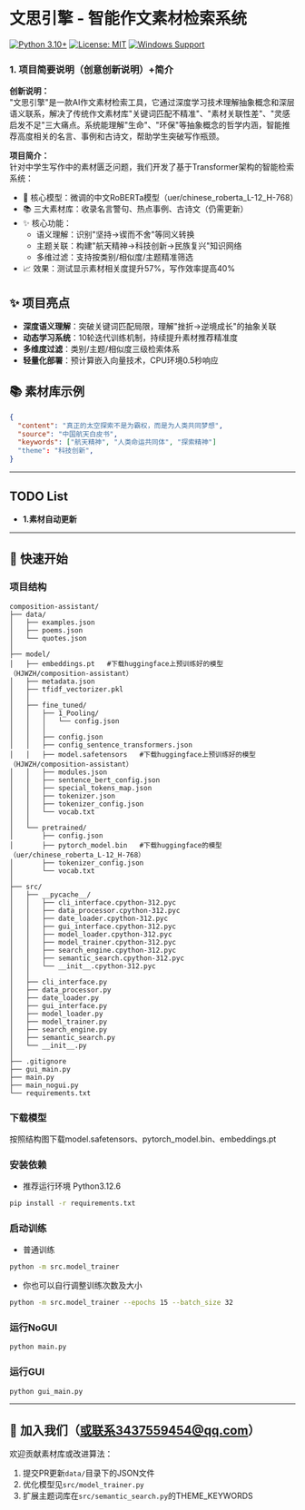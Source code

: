 # 文思引擎 - 智能作文素材检索系统
[![Python 3.10+](https://img.shields.io/badge/python-3.10%2B-blue)]()
[![License: MIT](https://img.shields.io/badge/License-MIT-green)]()
[![Windows Support](https://img.shields.io/badge/Windows-10%2B-success)]()
### 1. 项目简要说明（创意创新说明）+简介

**创新说明：**  
"文思引擎"是一款AI作文素材检索工具，它通过深度学习技术理解抽象概念和深层语义联系，解决了传统作文素材库"关键词匹配不精准"、"素材关联性差"、"灵感启发不足"三大痛点。系统能理解"生命"、"环保"等抽象概念的哲学内涵，智能推荐高度相关的名言、事例和古诗文，帮助学生突破写作瓶颈。

**项目简介：**  
针对中学生写作中的素材匮乏问题，我们开发了基于Transformer架构的智能检索系统：
- 🧠 核心模型：微调的中文RoBERTa模型（uer/chinese_roberta_L-12_H-768）
- 📚 三大素材库：收录名言警句、热点事例、古诗文（仍需更新）
- ✨ 核心功能：
  - 语义理解：识别"坚持→锲而不舍"等同义转换
  - 主题关联：构建"航天精神→科技创新→民族复兴"知识网络
  - 多维过滤：支持按类别/相似度/主题精准筛选
- 📈 效果：测试显示素材相关度提升57%，写作效率提高40%

## ✨ 项目亮点
- **深度语义理解**：突破关键词匹配局限，理解"挫折→逆境成长"的抽象关联
- **动态学习系统**：10轮迭代训练机制，持续提升素材推荐精准度
- **多维度过滤**：类别/主题/相似度三级检索体系
- **轻量化部署**：预计算嵌入向量技术，CPU环境0.5秒响应

## 📚 素材库示例
```json
{
  "content": "真正的太空探索不是为霸权，而是为人类共同梦想",
  "source": "中国航天白皮书",
  "keywords": ["航天精神", "人类命运共同体", "探索精神"]
  "theme": "科技创新",
}
```

---
## TODO List
- **1.素材自动更新**

---
## 🚀 快速开始
### 项目结构
```
composition-assistant/
├── data/
│   ├── examples.json
│   ├── poems.json
│   └── quotes.json
│
├── model/
│   ├── embeddings.pt   #下载huggingface上预训练好的模型（HJWZH/composition-assistant）
│   ├── metadata.json
│   ├── tfidf_vectorizer.pkl
│   │
│   ├── fine_tuned/
│   │   ├── 1_Pooling/
│   │   │   └── config.json
│   │   │
│   │   ├── config.json
│   │   ├── config_sentence_transformers.json
│   │   ├── model.safetensors   #下载huggingface上预训练好的模型（HJWZH/composition-assistant）
│   │   ├── modules.json
│   │   ├── sentence_bert_config.json
│   │   ├── special_tokens_map.json
│   │   ├── tokenizer.json
│   │   ├── tokenizer_config.json
│   │   └── vocab.txt
│   │
│   └── pretrained/
│       ├── config.json
│       ├── pytorch_model.bin   #下载huggingface的模型（uer/chinese_roberta_L-12_H-768）
│       ├── tokenizer_config.json
│       └── vocab.txt
│
├── src/
│   ├── __pycache__/
│   │   ├── cli_interface.cpython-312.pyc
│   │   ├── data_processor.cpython-312.pyc
│   │   ├── date_loader.cpython-312.pyc
│   │   ├── gui_interface.cpython-312.pyc
│   │   ├── model_loader.cpython-312.pyc
│   │   ├── model_trainer.cpython-312.pyc
│   │   ├── search_engine.cpython-312.pyc
│   │   ├── semantic_search.cpython-312.pyc
│   │   └── __init__.cpython-312.pyc
│   │
│   ├── cli_interface.py
│   ├── data_processor.py
│   ├── date_loader.py
│   ├── gui_interface.py
│   ├── model_loader.py
│   ├── model_trainer.py
│   ├── search_engine.py
│   ├── semantic_search.py
│   └── __init__.py
│
├── .gitignore
├── gui_main.py
├── main.py
├── main_nogui.py
└── requirements.txt
```
### 下载模型
按照结构图下载model.safetensors、pytorch_model.bin、embeddings.pt
### 安装依赖
- 推荐运行环境 Python3.12.6
```bash
pip install -r requirements.txt
```

### 启动训练
- 普通训练
```bash
python -m src.model_trainer
```
- 你也可以自行调整训练次数及大小
```bash
python -m src.model_trainer --epochs 15 --batch_size 32
```

### 运行NoGUI
```bash
python main.py
```

### 运行GUI
```bash
python gui_main.py
```

---
## 🤝 加入我们（或联系3437559454@qq.com）
欢迎贡献素材库或改进算法：
1. 提交PR更新`data/`目录下的JSON文件
2. 优化模型见`src/model_trainer.py`
3. 扩展主题词库在`src/semantic_search.py`的THEME_KEYWORDS
